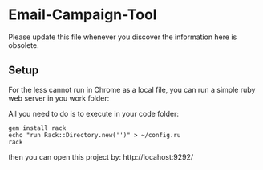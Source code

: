 # Email-Campaign-Tool

Please update this file whenever you discover the information here is obsolete.


## Setup

For the less cannot run in Chrome as a local file, you can run a simple ruby web server in you work folder:

All you need to do is to execute in your code folder:

```
gem install rack
echo "run Rack::Directory.new('')" > ~/config.ru
rack
```
then you can open this project by: http://locahost:9292/
